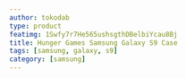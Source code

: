 ```yaml
---
author: tokodab
type: product
featimg: 1Swfy7r7He565ushsgthDBelbiYcau8Bj
title: Hunger Games Samsung Galaxy S9 Case
tags: [samsung, galaxy, s9]
category: [samsung]
---
```

